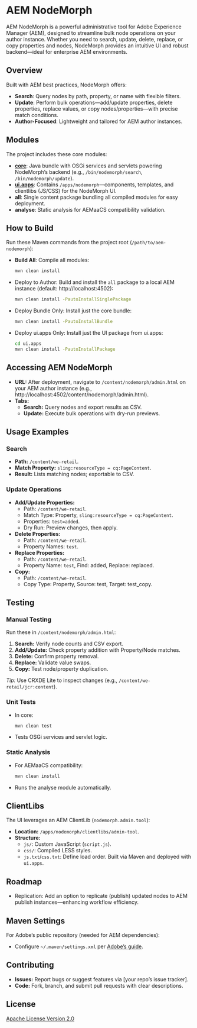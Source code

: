 # AEM NodeMorph

AEM NodeMorph is a powerful administrative tool for Adobe Experience Manager (AEM), designed to streamline bulk node operations on your author instance. Whether you need to search, update, delete, replace, or copy properties and nodes, NodeMorph provides an intuitive UI and robust backend—ideal for enterprise AEM environments.

## Overview

Built with AEM best practices, NodeMorph offers:
- **Search**: Query nodes by path, property, or name with flexible filters.
- **Update**: Perform bulk operations—add/update properties, delete properties, replace values, or copy nodes/properties—with precise match conditions.
- **Author-Focused**: Lightweight and tailored for AEM author instances.

## Modules

The project includes these core modules:

- **[core](core/README.md)**: Java bundle with OSGi services and servlets powering NodeMorph’s backend (e.g., `/bin/nodemorph/search`, `/bin/nodemorph/update`).
- **[ui.apps](ui.apps/README.md)**: Contains `/apps/nodemorph`—components, templates, and clientlibs (JS/CSS) for the NodeMorph UI.
- **all**: Single content package bundling all compiled modules for easy deployment.
- **analyse**: Static analysis for AEMaaCS compatibility validation.

## How to Build

Run these Maven commands from the project root (`/path/to/aem-nodemorph`):

- **Build All**: Compile all modules:
  ```bash
  mvn clean install
  ```

- Deploy to Author: Build and install the `all` package to a local AEM instance (default: http://localhost:4502):
   ```bash
   mvn clean install -PautoInstallSinglePackage
   ```

- Deploy Bundle Only: Install just the core bundle:
   ```bash
   mvn clean install -PautoInstallBundle
  ```

- Deploy ui.apps Only: Install just the UI package from ui.apps:
   ```bash
   cd ui.apps
   mvn clean install -PautoInstallPackage
  ```

## Accessing AEM NodeMorph

- **URL:** After deployment, navigate to `/content/nodemorph/admin.html` on your AEM author instance (e.g., http://localhost:4502/content/nodemorph/admin.html).
- **Tabs:**
  - **Search:** Query nodes and export results as CSV.
  - **Update:** Execute bulk operations with dry-run previews.

## Usage Examples

### Search

- **Path:** `/content/we-retail`.
- **Match Property:** `sling:resourceType = cq:PageContent`.
- **Result:** Lists matching nodes; exportable to CSV.

### Update Operations

- **Add/Update Properties:**
  - Path: `/content/we-retail`.
  - Match Type: Property, `sling:resourceType = cq:PageContent`.
  - Properties: `test=added`.
  - Dry Run: Preview changes, then apply.
- **Delete Properties:**
  - Path: `/content/we-retail`.
  - Property Names: `test`.
- **Replace Properties:**
  - Path: `/content/we-retail`.
  - Property Name: `test`, Find: added, Replace: replaced.
- **Copy:**
  - Path: `/content/we-retail`.
  - Copy Type: Property, Source: test, Target: test_copy.

## Testing

### Manual Testing

Run these in `/content/nodemorph/admin.html`:

1. **Search:** Verify node counts and CSV export.
2. **Add/Update:** Check property addition with Property/Node matches.
3. **Delete:** Confirm property removal.
4. **Replace:** Validate value swaps.
5. **Copy:** Test node/property duplication.

_Tip:_ Use CRXDE Lite to inspect changes (e.g., `/content/we-retail/jcr:content`).

### Unit Tests

- In core:
   ```bash
   mvn clean test
  ```
- Tests OSGi services and servlet logic.

### Static Analysis

- For AEMaaCS compatibility:
   ```bash
   mvn clean install
  ```
- Runs the analyse module automatically.

## ClientLibs

The UI leverages an AEM ClientLib (`nodemorph.admin.tool`):

- **Location:** `/apps/nodemorph/clientlibs/admin-tool`.
- **Structure:**
  - `js/`: Custom JavaScript (`script.js`).
  - `css/`: Compiled LESS styles.
  - `js.txt`/`css.txt`: Define load order.
Built via Maven and deployed with `ui.apps`.

## Roadmap

- Replication: Add an option to replicate (publish) updated nodes to AEM publish instances—enhancing workflow efficiency.

## Maven Settings

For Adobe’s public repository (needed for AEM dependencies):

- Configure `~/.maven/settings.xml` per [Adobe’s guide](http://helpx.adobe.com/experience-manager/kb/SetUpTheAdobeMavenRepository.html).

## Contributing

- **Issues:** Report bugs or suggest features via [your repo’s issue tracker].
- **Code:** Fork, branch, and submit pull requests with clear descriptions.

## License

[Apache License Version 2.0](LICENSE)
